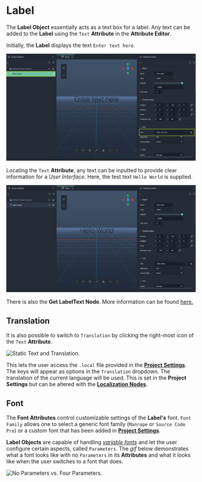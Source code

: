 # Label

The **Label Object** essentially acts as a text box for a label. Any text can be added to the **Label** using the `Text` **Attribute** in the **Attribute Editor**. 

Initially, the **Label** displays the text `Enter text here`.

![Just Created Label.](../../../.gitbook/assets/labelimage120241.png)

Locating the `Text` **Attribute**, any text can be inputted to provide clear information for a *User Interface*. Here, the test text `Hello World` is supplied. 

![Label with Hello World.](../../../.gitbook/assets/labelimage220241.png)

There is also the **Get LabelText Node**. More information can be found [here.](../../../toolbox/incari/vector/label/README.md)

## Translation

It is also possible to switch to `Translation` by clicking the 
right-most icon of the `Text` **Attribute**.

![Static Text and Translation.](../../../.gitbook/assets/textvstranslation.png)

This lets the user access the `.local` file provided in the [**Project Settings**](../../../modules/project-settings/localization.md). The keys will appear as options in the `Translation` dropdown. The translation of the current language will be used. This is set in the **Project Settings** but can be altered with the [**Localization Nodes**](../../../toolbox/localization/README.md).

## Font

The **Font Attributes** control customizable settings of the **Label's** font. `Font Family` allows one to select a generic font family \(`Manrope` or  `Source Code Pro`\) or a custom font that has been added in [**Project Settings**](../../../modules/project-settings/fonts.md). 

**Label Objects** are capable of handling [*variable fonts*](../../../modules/project-settings/fonts.md#variable-fonts) and let the user configure certain aspects, called `Parameters`. The *gif* below demonstrates what a font looks like with no `Parameters` in its **Attributes** and what it looks like when the user switches to a font that does.

![No Parameters vs. Four Parameters.](../../../.gitbook/assets/labelfontexample.gif)


